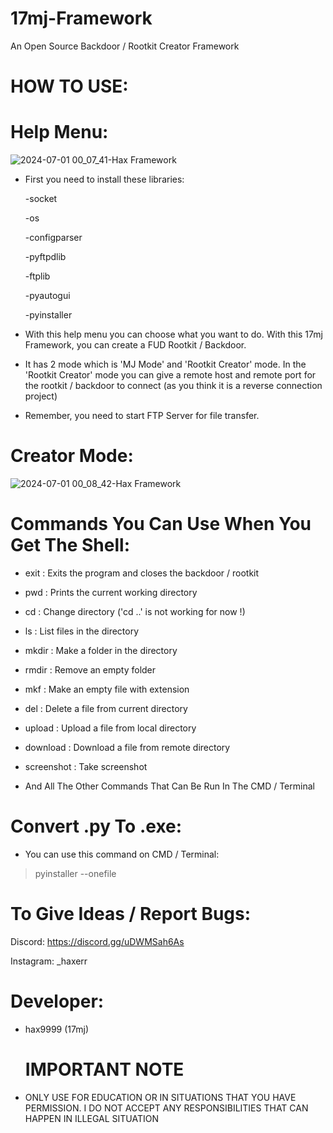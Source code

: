 # 17mj-Framework
An Open Source Backdoor / Rootkit Creator Framework

# HOW TO USE:

# Help Menu:

![2024-07-01 00_07_41-Hax Framework](https://github.com/haxerr9/17mj-Framework/assets/148996577/dbe6b96e-0fbe-4a40-bd7e-f1cbd7b0b027)

- First you need to install these libraries:

  -socket

  -os

   -configparser

   -pyftpdlib

   -ftplib

   -pyautogui

   -pyinstaller

  

- With this help menu you can choose what you want to do. With this 17mj Framework, you can create a FUD Rootkit / Backdoor.

- It has 2 mode which is 'MJ Mode' and 'Rootkit Creator' mode. In the 'Rootkit Creator' mode you can give a remote host and remote port for the rootkit / backdoor to connect (as you think it is a reverse connection project)

- Remember, you need to start FTP Server for file transfer.

# Creator Mode:
 
![2024-07-01 00_08_42-Hax Framework](https://github.com/haxerr9/17mj-Framework/assets/148996577/784b8c5b-5864-466d-bf46-8aabe7bf171f)


# Commands You Can Use When You Get The Shell:
- exit                   : Exits the program and closes the backdoor / rootkit
- pwd                    : Prints the current working directory
- cd <PATH>              : Change directory ('cd ..' is not working for now !)
- ls                     : List files in the directory
- mkdir <FOLDER NAME>    : Make a folder in the directory
- rmdir <FOLDER NAME>    : Remove an empty folder
- mkf <FILE NAME>        : Make an empty file with extension
- del <FILE NAME>        : Delete a file from current directory
- upload <FILE NAME>     : Upload a file from local directory
- download <FILE NAME>   : Download a file from remote directory
- screenshot             : Take screenshot

- And All The Other Commands That Can Be Run In The CMD / Terminal

# Convert .py To .exe:

- You can use this command on CMD / Terminal:

> pyinstaller --onefile <pythonfile>

# To Give Ideas / Report Bugs:

Discord: https://discord.gg/uDWMSah6As

Instagram: _haxerr

# Developer:
- hax9999 (17mj)

   # IMPORTANT NOTE

- ONLY USE FOR EDUCATION OR IN SITUATIONS THAT YOU HAVE PERMISSION. I DO NOT ACCEPT ANY RESPONSIBILITIES THAT CAN HAPPEN IN ILLEGAL SITUATION

